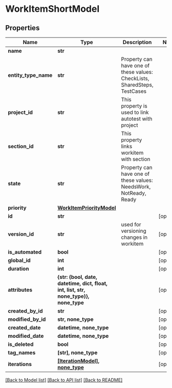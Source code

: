 # WorkItemShortModel


## Properties
Name | Type | Description | Notes
------------ | ------------- | ------------- | -------------
**name** | **str** |  | 
**entity_type_name** | **str** | Property can have one of these values: CheckLists, SharedSteps, TestCases | 
**project_id** | **str** | This property is used to link autotest with project | 
**section_id** | **str** | This property links workitem with section | 
**state** | **str** | Property can have one of these values: NeedsWork, NotReady, Ready | 
**priority** | [**WorkItemPriorityModel**](WorkItemPriorityModel.md) |  | 
**id** | **str** |  | [optional] 
**version_id** | **str** | used for versioning changes in workitem | [optional] 
**is_automated** | **bool** |  | [optional] 
**global_id** | **int** |  | [optional] 
**duration** | **int** |  | [optional] 
**attributes** | **{str: (bool, date, datetime, dict, float, int, list, str, none_type)}, none_type** |  | [optional] 
**created_by_id** | **str** |  | [optional] 
**modified_by_id** | **str, none_type** |  | [optional] 
**created_date** | **datetime, none_type** |  | [optional] 
**modified_date** | **datetime, none_type** |  | [optional] 
**is_deleted** | **bool** |  | [optional] 
**tag_names** | **[str], none_type** |  | [optional] 
**iterations** | [**[IterationModel], none_type**](IterationModel.md) |  | [optional] 

[[Back to Model list]](../README.md#documentation-for-models) [[Back to API list]](../README.md#documentation-for-api-endpoints) [[Back to README]](../README.md)



